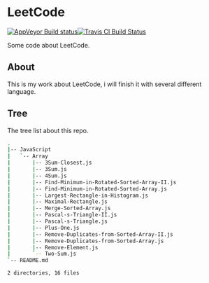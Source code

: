 LeetCode
========

[![AppVeyor Build status](https://ci.appveyor.com/api/projects/status/2b3hf6x94n1fqbd4?svg=true)](https://ci.appveyor.com/project/liril-net/leetcode)[![Travis CI Build Status](https://travis-ci.org/liril-net/leetcode.svg?branch=master)](https://travis-ci.org/liril-net/leetcode)

Some code about LeetCode.

About
-----

This is my work about LeetCode, i will finish it with several different language.

Tree
----

The tree list about this repo.

```bash
.
|-- JavaScript
|   `-- Array
|       |-- 3Sum-Closest.js
|       |-- 3Sum.js
|       |-- 4Sum.js
|       |-- Find-Minimum-in-Rotated-Sorted-Array-II.js
|       |-- Find-Minimum-in-Rotated-Sorted-Array.js
|       |-- Largest-Rectangle-in-Histogram.js
|       |-- Maximal-Rectangle.js
|       |-- Merge-Sorted-Array.js
|       |-- Pascal-s-Triangle-II.js
|       |-- Pascal-s-Triangle.js
|       |-- Plus-One.js
|       |-- Remove-Duplicates-from-Sorted-Array-II.js
|       |-- Remove-Duplicates-from-Sorted-Array.js
|       |-- Remove-Element.js
|       `-- Two-Sum.js
`-- README.md

2 directories, 16 files
```
